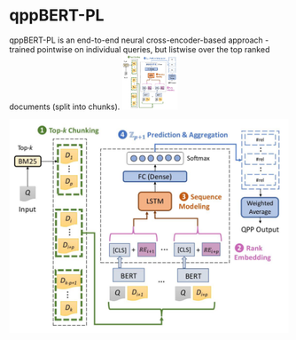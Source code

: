 ﻿# qppBERT-PL
qppBERT-PL is an end-to-end neural cross-encoder-based approach - trained pointwise on individual queries, but listwise over the top ranked documents (split into chunks).
<img src="architecture.png" width="100" height="100">

![Alt text](architecture.png?raw=true "Title")
